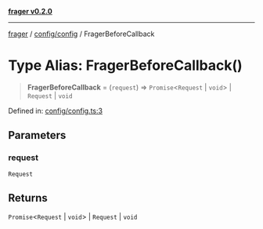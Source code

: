 [**frager v0.2.0**](../../../README.md)

***

[frager](../../../modules.md) / [config/config](../README.md) / FragerBeforeCallback

# Type Alias: FragerBeforeCallback()

> **FragerBeforeCallback** = (`request`) => `Promise`\<`Request` \| `void`\> \| `Request` \| `void`

Defined in: [config/config.ts:3](https://github.com/kkatou7209/frager/blob/25da44507e44e35eaf72e7a7917a8e5de25272a7/lib/config/config.ts#L3)

## Parameters

### request

`Request`

## Returns

`Promise`\<`Request` \| `void`\> \| `Request` \| `void`
